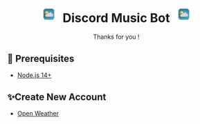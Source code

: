 <h1 align="center"><img src="./assets/images.png" width="50px"> Discord Music Bot <img src="./assets/images.png" width="50px"></h1>
<p align="center">Thanks for you !</p>


## 🚧 Prerequisites

- [Node.js 14+](https://nodejs.org/en/download/)
## ✨Create New Account

- [Open Weather](https://home.openweathermap.org/users/sign_in)
